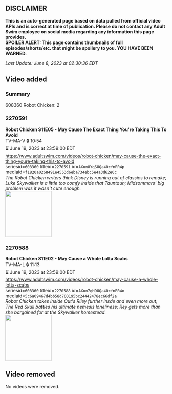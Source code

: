 ## DISCLAIMER
**This is an auto-generated page based on data pulled from official video APIs and is correct at time of publication. Please do not contact any Adult Swim employee on social media regarding any information this page provides.**  
**SPOILER ALERT: This page contains thumbnails of full episodes/shorts/etc. that might be spoilery to you. YOU HAVE BEEN WARNED.**  

_Last Update: June 8, 2023 at 02:30:36 EDT_
## Video added
### Summary
608360 Robot Chicken: 2  
### 2270591
**Robot Chicken S11E05 - May Cause The Exact Thing You're Taking This To Avoid**  
TV-MA-V 🔒 10:54  
⌛ June 19, 2023 at 23:59:00 EDT  
https://www.adultswim.com/videos/robot-chicken/may-cause-the-exact-thing-youre-taking-this-to-avoid  
seriesid=`608360` titleid=`2270591` id=`AXun8YqSUQa40cfnRR4p` mediaid=`f1820a0268491e4553d6eba734ebc5e4a3d62e0c`  
_The Robot Chicken writers think Disney is running out of classics to remake; Luke Skywalker is a little too comfy inside that Tauntaun; Midsommars' big problem was it wasn't cute enough._  
<a href="https://media.cdn.adultswim.com/uploads/20210902/thumbnails/2_21921516552-RobotChicken_1104_MayCauseTheExactThingYoureTakingThisToAvoid.png"><img src="https://media.cdn.adultswim.com/uploads/20210902/thumbnails/2_21921516552-RobotChicken_1104_MayCauseTheExactThingYoureTakingThisToAvoid.png" height="144px" /></a>
### 2270588
**Robot Chicken S11E02 - May Cause a Whole Lotta Scabs**  
TV-MA-L 🔒 11:13  
⌛ June 19, 2023 at 23:59:00 EDT  
https://www.adultswim.com/videos/robot-chicken/may-cause-a-whole-lotta-scabs  
seriesid=`608360` titleid=`2270588` id=`AXun7qH9UQa40cfnRR4o` mediaid=`5c6a09467d4bb58d700195bc24442478ec66df2a`  
_Robot Chicken takes Inside Out's Riley further insde and even more out; The Red Skull battles his ultimate nemesis loneliness; Rey gets more than she bargained for at the Skywalker homestead._  
<a href="https://media.cdn.adultswim.com/uploads/20210902/thumbnails/2_21921513482-RobotChicken_1101_MayCauseAWholeLottaScabs.png"><img src="https://media.cdn.adultswim.com/uploads/20210902/thumbnails/2_21921513482-RobotChicken_1101_MayCauseAWholeLottaScabs.png" height="144px" /></a>
## Video removed
No videos were removed.  
